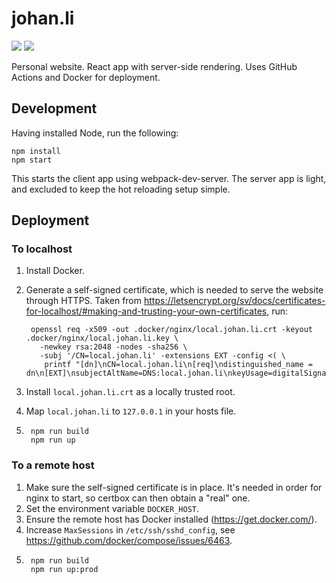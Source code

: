 # johan.li
![](https://github.com/JohanLi/johan.li/workflows/Tests/badge.svg) ![](https://github.com/JohanLi/johan.li/workflows/Deployment/badge.svg)

Personal website. React app with server-side rendering. Uses GitHub Actions and Docker for deployment.

## Development

Having installed Node, run the following:

```
npm install
npm start
```

This starts the client app using webpack-dev-server. The server app is light, and excluded to keep the
hot reloading setup simple.

## Deployment

### To localhost

1. Install Docker.
2. Generate a self-signed certificate, which is needed to serve the website through HTTPS.
Taken from https://letsencrypt.org/sv/docs/certificates-for-localhost/#making-and-trusting-your-own-certificates,
run:

        openssl req -x509 -out .docker/nginx/local.johan.li.crt -keyout .docker/nginx/local.johan.li.key \
          -newkey rsa:2048 -nodes -sha256 \
          -subj '/CN=local.johan.li' -extensions EXT -config <( \
           printf "[dn]\nCN=local.johan.li\n[req]\ndistinguished_name = dn\n[EXT]\nsubjectAltName=DNS:local.johan.li\nkeyUsage=digitalSignature\nextendedKeyUsage=serverAuth")

3. Install `local.johan.li.crt` as a locally trusted root.
4. Map `local.johan.li` to `127.0.0.1` in your hosts file.
5.
        npm run build
        npm run up

### To a remote host

1. Make sure the self-signed certificate is in place. It's needed in order for nginx to start, so certbox
can then obtain a "real" one.
2. Set the environment variable `DOCKER_HOST`.
3. Ensure the remote host has Docker installed (https://get.docker.com/).
4. Increase `MaxSessions` in `/etc/ssh/sshd_config`, see https://github.com/docker/compose/issues/6463.
5.
        npm run build
        npm run up:prod
